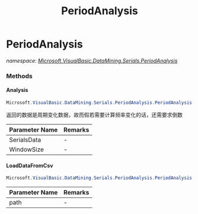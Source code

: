 ﻿---
title: PeriodAnalysis
---

# PeriodAnalysis
_namespace: [Microsoft.VisualBasic.DataMining.Serials.PeriodAnalysis](N-Microsoft.VisualBasic.DataMining.Serials.PeriodAnalysis.html)_





### Methods

#### Analysis
```csharp
Microsoft.VisualBasic.DataMining.Serials.PeriodAnalysis.PeriodAnalysis.Analysis(Microsoft.VisualBasic.DataMining.Serials.PeriodAnalysis.SerialsVarialble,System.UInt32)
```
返回的数据是周期变化数据，故而假若需要计算频率变化的话，还需要求倒数

|Parameter Name|Remarks|
|--------------|-------|
|SerialsData|-|
|WindowSize|-|


#### LoadDataFromCsv
```csharp
Microsoft.VisualBasic.DataMining.Serials.PeriodAnalysis.PeriodAnalysis.LoadDataFromCsv(System.String)
```


|Parameter Name|Remarks|
|--------------|-------|
|path|-|



